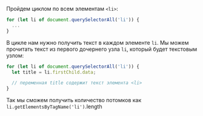 Пройдем циклом по всем элементам `<li>`:

```js
for (let li of document.querySelectorAll('li')) {
  ...
}
```

В цикле нам нужно получить текст в каждом элементе `li`. Мы можем прочитать текст из первого дочернего узла `li`, который будет текстовым узлом:

```js
for (let li of document.querySelectorAll('li')) {
  let title = li.firstChild.data;

  // переменная title содержит текст элемента <li> 
}
```

Так мы сможем получить количество потомков как `li.getElementsByTagName('li')`.length
